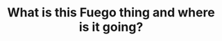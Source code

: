 ---
categories:
- bkk19
description: Fuego is yet another automated test framework for Linux. But it is different
  from other systems in a few key ways. This session will introduce Fuego and describe
  a few of its features that are different (to Tims knowledge) from other test systems
  like LAVA, Buildbot, or LTP.<br /> <br /> Some of the features are Fuegos focus
  on individual board testing (rather than test labs), results analysis separated
  from the test itself, and on building a suite of tests readily available to begin
  testing.<br /> <br /> Tim will also share some of his vision for the future of open
  source testing, and what features of Fuego are being prototyped now to move towards
  that vision. (That is, Tim will share his Fuego roadmap.)<br />
image:
  featured: 'true'
  path: /assets/images/featured-images/bkk19/BKK19-407.png
session_attendee_num: '22'
session_id: BKK19-407
session_room: Session Room 3 (Lotus 10)
session_slot:
  end_time: '2019-04-04 08:55:00'
  start_time: '2019-04-04 08:30:00'
session_speakers:
- speaker_bio: Tim Bird is a Senior Software Engineer for Sony Corporation, where
    he helps Sony use Linux and other open source software in their products. Tim
    is the maintainer of the Fuego test framework, and is involved in various groups
    in the Linux Foundation, including the LF Technical Advisory Board. Tim created
    and continues to run the Embedded Linux Conference.<br><br>Tims overall goal is
    to improve Linux for use in consumer electronics products, by improving Linux
    system testing, directing technical initiatives of the Linux Foundation, and encouraging
    companies to participate in the open source community. Tim has been working with
    Linux for over 20 years.
  speaker_company: Sony Electronics
  speaker_image: /assets/images/speakers/bkk19/tim-bird-sony.jpg
  speaker_location: ''
  speaker_name: Tim Bird (Sony)
  speaker_position: Sr Staff Software Engineer
  speaker_username: tim.bird2
session_track: Validation and CI
tag: session
tags:
- Validation and CI
- Testing
title: What is this Fuego thing and where is it going?
---